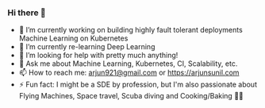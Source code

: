 ### Hi there 👋

- 🔭 I’m currently working on building highly fault tolerant deployments Machine Learning on Kubernetes
- 🌱 I’m currently re-learning Deep Learning
- 🤔 I’m looking for help with pretty much anything!
- 💬 Ask me about Machine Learning, Kubernetes, CI, Scalability, etc. 
- 📫 How to reach me: arjun921@gmail.com or https://arjunsunil.com
- ⚡ Fun fact: I might be a SDE by profession, but I'm also passionate about Flying Machines, Space travel, Scuba diving and Cooking/Baking 🥞🥐

<!--
**arjun921/arjun921** is a ✨ _special_ ✨ repository because its `README.md` (this file) appears on your GitHub profile.

Here are some ideas to get you started:

- 🔭 I’m currently working on building highly fault tolerant deployments Machine Learning on Kubernetes
- 🌱 I’m currently re-learning Deep Learning as its been a while since I worked on DL
- 👯 I’m looking to collaborate on ...
- 🤔 I’m looking for help with ...
- 💬 Ask me about ...
- 📫 How to reach me: https://arjunsunil.com - Look for social or arjun921@gmail.com
- 😄 Pronouns: ...
- ⚡ Fun fact: I might be a SDE by profession, but I'm also passionate about Flying Machines, Space travel, Scuba diving and Cooking/Baking 🥞🥐
-->
